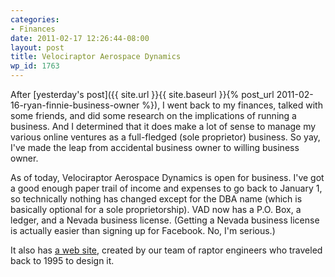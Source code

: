 ```yaml
---
categories:
- Finances
date: 2011-02-17 12:26:44-08:00
layout: post
title: Velociraptor Aerospace Dynamics
wp_id: 1763
---
```

After [yesterday's post]({{ site.url }}{{ site.baseurl }}{% post_url 2011-02-16-ryan-finnie-business-owner %}), I went back to my finances, talked with some friends, and did some research on the implications of running a business. And I determined that it does make a lot of sense to manage my various online ventures as a full-fledged (sole proprietor) business. So yay, I've made the leap from accidental business owner to willing business owner.

As of today, Velociraptor Aerospace Dynamics is open for business. I've got a good enough paper trail of income and expenses to go back to January 1, so technically nothing has changed except for the DBA name (which is basically optional for a sole proprietorship). VAD now has a P.O. Box, a ledger, and a Nevada business license. (Getting a Nevada business license is actually easier than signing up for Facebook. No, I'm serious.)

It also has [a web site](http://www.velociraptors.info/vad/), created by our team of raptor engineers who traveled back to 1995 to design it.
